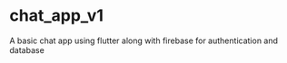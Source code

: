 # chat_app_v1

A basic chat app using flutter along with firebase for authentication and database



